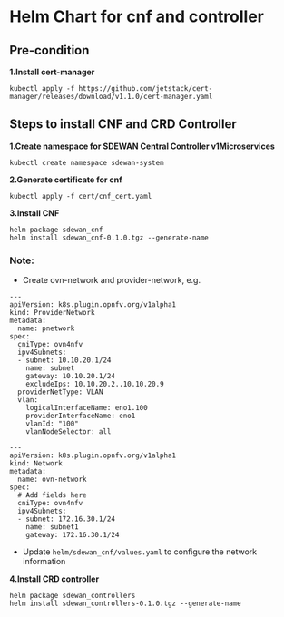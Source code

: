 # Helm Chart for cnf and controller

## Pre-condition
**1.Install cert-manager**
 
`kubectl apply -f https://github.com/jetstack/cert-manager/releases/download/v1.1.0/cert-manager.yaml`
 
## Steps to install CNF and CRD Controller
**1.Create namespace for SDEWAN Central Controller v1Microservices**

`kubectl create namespace sdewan-system`
 
**2.Generate certificate for cnf**

`kubectl apply -f cert/cnf_cert.yaml`
 
**3.Install CNF**

```
helm package sdewan_cnf
helm install sdewan_cnf-0.1.0.tgz --generate-name
```

### Note:
- Create ovn-network and provider-network, e.g. 
```
---
apiVersion: k8s.plugin.opnfv.org/v1alpha1
kind: ProviderNetwork
metadata:
  name: pnetwork
spec:
  cniType: ovn4nfv
  ipv4Subnets:
  - subnet: 10.10.20.1/24
    name: subnet
    gateway: 10.10.20.1/24
    excludeIps: 10.10.20.2..10.10.20.9
  providerNetType: VLAN
  vlan:
    logicalInterfaceName: eno1.100
    providerInterfaceName: eno1
    vlanId: "100"
    vlanNodeSelector: all

---
apiVersion: k8s.plugin.opnfv.org/v1alpha1
kind: Network
metadata:
  name: ovn-network
spec:
  # Add fields here
  cniType: ovn4nfv
  ipv4Subnets:
  - subnet: 172.16.30.1/24
    name: subnet1
    gateway: 172.16.30.1/24
```
- Update `helm/sdewan_cnf/values.yaml` to configure the network information

**4.Install CRD controller**

```
helm package sdewan_controllers
helm install sdewan_controllers-0.1.0.tgz --generate-name
```

